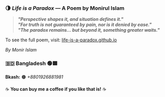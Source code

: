 ### 🌗 *Life is a Paradox* — A Poem by Monirul Islam

> ***"Perspective shapes it, and situation defines it."***  
> ***"For truth is not guaranteed by pain, nor is it denied by ease."***  
> ***"The paradox remains… but beyond it, something greater waits."***

To see the full poem, visit: [life-is-a-paradox.github.io](https://life-is-a-paradox.github.io)

*By Monir Islam*

### 🇧🇩 Bangladesh 🟢🟥

**Bkash:** 🟠 *+8801926881981*

☕ **You can buy me a coffee if you like that is!** ☕

